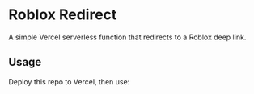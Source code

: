 # Roblox Redirect

A simple Vercel serverless function that redirects to a Roblox deep link.

## Usage

Deploy this repo to Vercel, then use:

